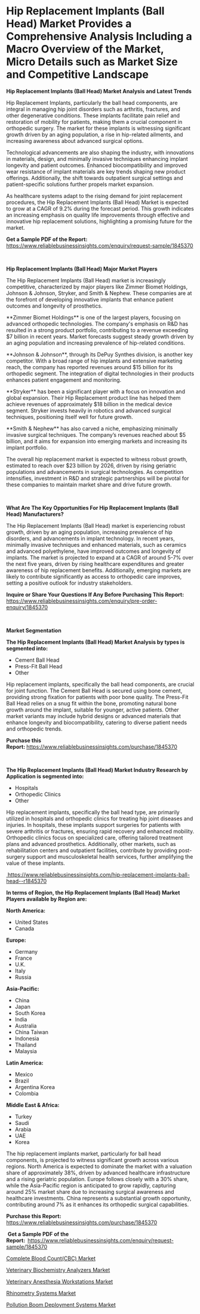 <p><h1>Hip Replacement Implants (Ball Head) Market Provides a Comprehensive Analysis Including a Macro Overview of the Market, Micro Details such as Market Size and Competitive Landscape</h1></p><p><strong>Hip Replacement Implants (Ball Head) Market Analysis and Latest Trends</strong></p>
<p><p>Hip Replacement Implants, particularly the ball head components, are integral in managing hip joint disorders such as arthritis, fractures, and other degenerative conditions. These implants facilitate pain relief and restoration of mobility for patients, making them a crucial component in orthopedic surgery. The market for these implants is witnessing significant growth driven by an aging population, a rise in hip-related ailments, and increasing awareness about advanced surgical options.</p><p>Technological advancements are also shaping the industry, with innovations in materials, design, and minimally invasive techniques enhancing implant longevity and patient outcomes. Enhanced biocompatibility and improved wear resistance of implant materials are key trends shaping new product offerings. Additionally, the shift towards outpatient surgical settings and patient-specific solutions further propels market expansion.</p><p>As healthcare systems adapt to the rising demand for joint replacement procedures, the Hip Replacement Implants (Ball Head) Market is expected to grow at a CAGR of 9.2% during the forecast period. This growth indicates an increasing emphasis on quality life improvements through effective and innovative hip replacement solutions, highlighting a promising future for the market.</p></p>
<p><strong>Get a Sample PDF of the Report:&nbsp;</strong> <a href="https://www.reliablebusinessinsights.com/enquiry/request-sample/1845370?utm_campaign=57&utm_medium=2&utm_source=Github&utm_content=ia&utm_term=05032025&utm_id=hip-replacement-implants-ball-head">https://www.reliablebusinessinsights.com/enquiry/request-sample/1845370</a></p>
<p>&nbsp;</p>
<p><strong>Hip Replacement Implants (Ball Head) Major Market Players</strong></p>
<p><p>The Hip Replacement Implants (Ball Head) market is increasingly competitive, characterized by major players like Zimmer Biomet Holdings, Johnson & Johnson, Stryker, and Smith & Nephew. These companies are at the forefront of developing innovative implants that enhance patient outcomes and longevity of prosthetics.</p><p>**Zimmer Biomet Holdings** is one of the largest players, focusing on advanced orthopedic technologies. The company's emphasis on R&D has resulted in a strong product portfolio, contributing to a revenue exceeding $7 billion in recent years. Market forecasts suggest steady growth driven by an aging population and increasing prevalence of hip-related conditions.</p><p>**Johnson & Johnson**, through its DePuy Synthes division, is another key competitor. With a broad range of hip implants and extensive marketing reach, the company has reported revenues around $15 billion for its orthopedic segment. The integration of digital technologies in their products enhances patient engagement and monitoring.</p><p>**Stryker** has been a significant player with a focus on innovation and global expansion. Their Hip Replacement product line has helped them achieve revenues of approximately $18 billion in the medical device segment. Stryker invests heavily in robotics and advanced surgical techniques, positioning itself well for future growth.</p><p>**Smith & Nephew** has also carved a niche, emphasizing minimally invasive surgical techniques. The company’s revenues reached about $5 billion, and it aims for expansion into emerging markets and increasing its implant portfolio.</p><p>The overall hip replacement market is expected to witness robust growth, estimated to reach over $23 billion by 2026, driven by rising geriatric populations and advancements in surgical technologies. As competition intensifies, investment in R&D and strategic partnerships will be pivotal for these companies to maintain market share and drive future growth.</p></p>
<p>&nbsp;</p>
<p><strong>What Are The Key Opportunities For Hip Replacement Implants (Ball Head) Manufacturers?</strong></p>
<p><p>The Hip Replacement Implants (Ball Head) market is experiencing robust growth, driven by an aging population, increasing prevalence of hip disorders, and advancements in implant technology. In recent years, minimally invasive techniques and enhanced materials, such as ceramics and advanced polyethylene, have improved outcomes and longevity of implants. The market is projected to expand at a CAGR of around 5-7% over the next five years, driven by rising healthcare expenditures and greater awareness of hip replacement benefits. Additionally, emerging markets are likely to contribute significantly as access to orthopedic care improves, setting a positive outlook for industry stakeholders.</p></p>
<p><strong>Inquire or Share Your Questions If Any Before Purchasing This Report:</strong> <a href="https://www.reliablebusinessinsights.com/enquiry/pre-order-enquiry/1845370?utm_campaign=57&utm_medium=2&utm_source=Github&utm_content=ia&utm_term=05032025&utm_id=hip-replacement-implants-ball-head">https://www.reliablebusinessinsights.com/enquiry/pre-order-enquiry/1845370</a></p>
<p>&nbsp;</p>
<p><strong>Market Segmentation</strong></p>
<p><strong>The Hip Replacement Implants (Ball Head) Market Analysis by types is segmented into:</strong></p>
<p><ul><li>Cement Ball Head</li><li>Press-Fit Ball Head</li><li>Other</li></ul></p>
<p><p>Hip replacement implants, specifically the ball head components, are crucial for joint function. The Cement Ball Head is secured using bone cement, providing strong fixation for patients with poor bone quality. The Press-Fit Ball Head relies on a snug fit within the bone, promoting natural bone growth around the implant, suitable for younger, active patients. Other market variants may include hybrid designs or advanced materials that enhance longevity and biocompatibility, catering to diverse patient needs and orthopedic trends.</p></p>
<p><strong>Purchase this Report:&nbsp;</strong><a href="https://www.reliablebusinessinsights.com/purchase/1845370?utm_campaign=57&utm_medium=2&utm_source=Github&utm_content=ia&utm_term=05032025&utm_id=hip-replacement-implants-ball-head">https://www.reliablebusinessinsights.com/purchase/1845370</a></p>
<p>&nbsp;</p>
<p><strong>The Hip Replacement Implants (Ball Head) Market Industry Research by Application is segmented into:</strong></p>
<p><ul><li>Hospitals</li><li>Orthopedic Clinics</li><li>Other</li></ul></p>
<p><p>Hip replacement implants, specifically the ball head type, are primarily utilized in hospitals and orthopedic clinics for treating hip joint diseases and injuries. In hospitals, these implants support surgeries for patients with severe arthritis or fractures, ensuring rapid recovery and enhanced mobility. Orthopedic clinics focus on specialized care, offering tailored treatment plans and advanced prosthetics. Additionally, other markets, such as rehabilitation centers and outpatient facilities, contribute by providing post-surgery support and musculoskeletal health services, further amplifying the value of these implants.</p></p>
<p><a href="https://www.reliablebusinessinsights.com/hip-replacement-implants-ball-head--r1845370?utm_campaign=57&utm_medium=2&utm_source=Github&utm_content=ia&utm_term=05032025&utm_id=hip-replacement-implants-ball-head">&nbsp;https://www.reliablebusinessinsights.com/hip-replacement-implants-ball-head--r1845370</a></p>
<p><strong>In terms of Region, the Hip Replacement Implants (Ball Head) Market Players available by Region are:</strong></p>
<p>
    <p> <strong> North America: </strong>
        <ul>
            <li>United States</li>
            <li>Canada</li>
        </ul>
        </p> 
    <p> <strong> Europe: </strong>
        <ul>
            <li>Germany</li>
            <li>France</li>
            <li>U.K.</li>
            <li>Italy</li>
            <li>Russia</li>
        </ul>
        </p> 
    <p> <strong> Asia-Pacific: </strong>
        <ul>
            <li>China</li>
            <li>Japan</li>
            <li>South Korea</li>
            <li>India</li>
            <li>Australia</li>
            <li>China Taiwan</li>
            <li>Indonesia</li>
            <li>Thailand</li>
            <li>Malaysia</li>
        </ul>
        </p> 
    <p> <strong> Latin America: </strong>
        <ul>
            <li>Mexico</li>
            <li>Brazil</li>
            <li>Argentina Korea</li>
            <li>Colombia</li>
        </ul>
        </p> 
    <p> <strong> Middle East & Africa: </strong>
        <ul>
            <li>Turkey</li>
            <li>Saudi</li>
            <li>Arabia</li>
            <li>UAE</li>
            <li>Korea</li>
        </ul>
    </p>
    </p>
<p><p>The hip replacement implants market, particularly for ball head components, is projected to witness significant growth across various regions. North America is expected to dominate the market with a valuation share of approximately 38%, driven by advanced healthcare infrastructure and a rising geriatric population. Europe follows closely with a 30% share, while the Asia-Pacific region is anticipated to grow rapidly, capturing around 25% market share due to increasing surgical awareness and healthcare investments. China represents a substantial growth opportunity, contributing around 7% as it enhances its orthopedic surgical capabilities.</p></p>
<p><strong>Purchase this Report: </strong><a href="https://www.reliablebusinessinsights.com/purchase/1845370?utm_campaign=57&utm_medium=2&utm_source=Github&utm_content=ia&utm_term=05032025&utm_id=hip-replacement-implants-ball-head">https://www.reliablebusinessinsights.com/purchase/1845370</a></p>
<p>&nbsp;<strong>Get a Sample PDF of the Report:&nbsp;&nbsp;</strong><a href="https://www.reliablebusinessinsights.com/enquiry/request-sample/1845370?utm_campaign=57&utm_medium=2&utm_source=Github&utm_content=ia&utm_term=05032025&utm_id=hip-replacement-implants-ball-head">https://www.reliablebusinessinsights.com/enquiry/request-sample/1845370</a></p>
<p><strong></strong></p>
<p><p><a href="https://github.com/zeyddaddo4/Market-Research-Report-List-1/blob/main/complete-blood-countcbc-market.md?utm_campaign=57&utm_medium=2&utm_source=Github&utm_content=ia&utm_term=05032025&utm_id=hip-replacement-implants-ball-head">Complete Blood Count(CBC) Market</a></p><p><a href="https://github.com/houltngake/Market-Research-Report-List-1/blob/main/veterinary-biochemistry-analyzers-market.md?utm_campaign=57&utm_medium=2&utm_source=Github&utm_content=ia&utm_term=05032025&utm_id=hip-replacement-implants-ball-head">Veterinary Biochemistry Analyzers Market</a></p><p><a href="https://github.com/quiraytaibat/Market-Research-Report-List-1/blob/main/veterinary-anesthesia-workstations-market.md?utm_campaign=57&utm_medium=2&utm_source=Github&utm_content=ia&utm_term=05032025&utm_id=hip-replacement-implants-ball-head">Veterinary Anesthesia Workstations Market</a></p><p><a href="https://github.com/direepittr/Market-Research-Report-List-1/blob/main/rhinometry-systems-market.md?utm_campaign=57&utm_medium=2&utm_source=Github&utm_content=ia&utm_term=05032025&utm_id=hip-replacement-implants-ball-head">Rhinometry Systems Market</a></p><p><a href="https://github.com/pllahoithana9/Market-Research-Report-List-1/blob/main/pollution-boom-deployment-systems-market.md?utm_campaign=57&utm_medium=2&utm_source=Github&utm_content=ia&utm_term=05032025&utm_id=hip-replacement-implants-ball-head">Pollution Boom Deployment Systems Market</a></p></p>